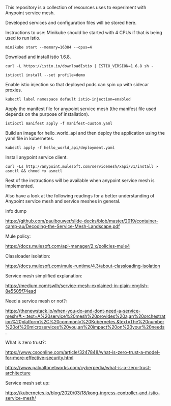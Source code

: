 This repository is a collection of resources uses to experiment with Anypoint service mesh.

Developed services and configuration files will be stored here.

Instructions to use:
Minikube should be started with 4 CPUs if that is being used to run istio.

`minikube start --memory=16384 --cpus=4`

Download and install istio 1.6.8.

`curl -L https://istio.io/downloadIstio | ISTIO_VERSION=1.6.8 sh -`

`istioctl install --set profile=demo`

Enable istio injection so that deployed pods can spin up with sidecar proxies.

`kubectl label namespace default istio-injection=enabled`

Apply the manifest file for anypoint service mesh (the manifest file used depends on the purpose of installation).

`istioctl manifest apply -f manifest-custom.yaml`

Build an image for hello_world_api and then deploy the application using the yaml file in kubernetes.

`kubectl apply -f hello_world_api/deployment.yaml`

Install anypoint service client.

`curl -Ls http://anypoint.mulesoft.com/servicemesh/xapi/v1/install > asmctl && chmod +x asmctl`

Rest of the instructions will be available when anypoint service mesh is implemented.

Also have a look at the following readings for a better understanding of Anypoint service mesh and service meshes in general.

info dump

https://github.com/paulbouwer/slide-decks/blob/master/2019/container-camp-au/Decoding-the-Service-Mesh-Landscape.pdf

Mule policy:

https://docs.mulesoft.com/api-manager/2.x/policies-mule4

Classloader isolation:

https://docs.mulesoft.com/mule-runtime/4.3/about-classloading-isolation

Service mesh simplified explanation:

https://medium.com/swlh/service-mesh-explained-in-plain-english-8e5505f74ead

Need a service mesh or not?:

https://thenewstack.io/when-you-do-and-dont-need-a-service-mesh/#:~:text=A%20service%20mesh%20provides%20a,an%20orchestration%20platform%2C%20commonly%20Kubernetes.&text=The%20number%20of%20microservices%20you,an%20impact%20on%20your%20needs.

What is zero trust?:

https://www.csoonline.com/article/3247848/what-is-zero-trust-a-model-for-more-effective-security.html

https://www.paloaltonetworks.com/cyberpedia/what-is-a-zero-trust-architecture

Service mesh set up:

https://kubernetes.io/blog/2020/03/18/kong-ingress-controller-and-istio-service-mesh/
